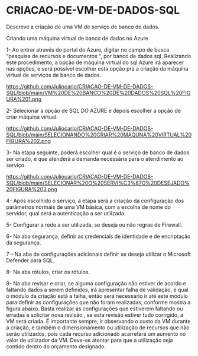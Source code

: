# CRIACAO-DE-VM-DE-DADOS-SQL
Descreve a criação de uma VM de serviço de banco de dados.

Criando uma máquina virtual de banco de dados no Azure

1- Ao entrar através do portal do Azure, digitar no campo de busca “pesquisa de recursos e documentos “, por banco de dados sql. 
Realizando este procedimento, a opção de máquina virtual do sql Azure irá aparecer nas opções, 
e será possível escolher esta opção pra a criação da máquina virtual de serviços de banco de dados.

https://github.com/Juliocarlo/CRIACAO-DE-VM-DE-DADOS-SQL/blob/main/VM%20DE%20BANCO%20DE%20DADOS%20SQL%20FIGURA%201.png

2- Selecionar a opção de SQL DO AZURE e depois escolher a opção de criar máquina virtual.

https://github.com/Juliocarlo/CRIACAO-DE-VM-DE-DADOS-SQL/blob/main/SELECIONANDO%20CRIAR%20MAQUNA%20VIRTUAL%20FIGURA%202.png

3- Na etapa seguinte, poderá escolher qual é o serviço de banco de dados ser criado, e que atenderá a demanda necessária para o atendimento ao serviço.

https://github.com/Juliocarlo/CRIACAO-DE-VM-DE-DADOS-SQL/blob/main/SELECIONAR%20O%20SERVI%C3%87O%20DESEJADO%20FIGURA%203.png

4- Após escolhido o serviço, a etapa será a criação da configuração dos parâmetros normais de uma VM básica, 
com a escolha de nome do servidor, qual será a autenticação a ser utilizada.


5- Configurar a rede a ser utilizada, se deseja ou não regras de Firewall.


6- Na aba segurança, definir as credenciais de identidade e de encriptação  da segurança.


7 – Na aba de configurações adicionais definir se deseja utilizar o Microsoft Defender para SQL.


8- Na aba rótulos, criar os rótulos.


9- Na aba revisar e criar, se alguma configuração não estiver de acordo e faltando dados a serem definidos, irá apresentar falha de validação, 
e qual o módulo da criação está a falha, então será necessário ir até este módulo para definir as configurações que não foram realizadas, conforme mostra a figura abaixo.
Basta realizar as configurações que estiverem faltando ou erradas e solicitar nova revisão , se esta revisão estiver tudo corrigido, a VM será criada. 
É importante sempre, ir observando o custo da VM durante a criação, e também o dimensionamento ou utilização de recursos que não serão utilizados, 
pois cada recurso adicionado acarretará um aumento no valor de utilizador da VM. Deve-se atentar para que a utilização seja contido dentro do orçamento designado.


